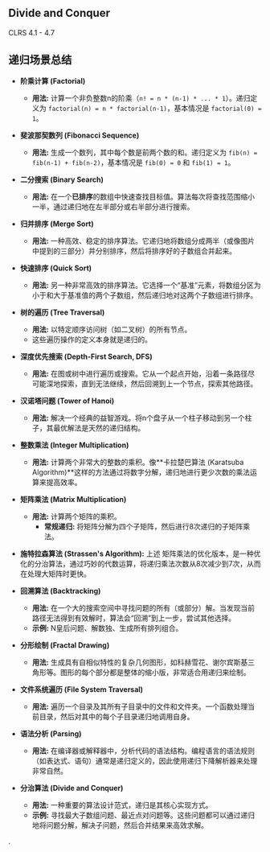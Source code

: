 ## Divide and Conquer

CLRS 4.1 - 4.7

## 递归场景总结

* **阶乘计算 (Factorial)**

  * **用法:** 计算一个非负整数n的阶乘（`n! = n * (n-1) * ... * 1`）。递归定义为 `factorial(n) = n * factorial(n-1)`，基本情况是 `factorial(0) = 1`。
* **斐波那契数列 (Fibonacci Sequence)**

  * **用法:** 生成一个数列，其中每个数是前两个数的和。递归定义为 `fib(n) = fib(n-1) + fib(n-2)`，基本情况是 `fib(0) = 0` 和 `fib(1) = 1`。
* **二分搜索 (Binary Search)**

  * **用法:** 在一个**已排序**的数组中快速查找目标值。算法每次将查找范围缩小一半，通过递归地在左半部分或右半部分进行搜索。
* **归并排序 (Merge Sort)**

  * **用法:** 一种高效、稳定的排序算法。它递归地将数组分成两半（或像图片中提到的三部分）并分别排序，然后将排序好的子数组合并起来。
* **快速排序 (Quick Sort)**

  * **用法:** 另一种非常高效的排序算法。它选择一个“基准”元素，将数组分区为小于和大于基准值的两个子数组，然后递归地对这两个子数组进行排序。
* **树的遍历 (Tree Traversal)**

  * **用法:** 以特定顺序访问树（如二叉树）的所有节点。
  * 这些遍历操作的定义本身就是递归的。
* **深度优先搜索 (Depth-First Search, DFS)**

  * **用法:** 在图或树中进行遍历或搜索。它从一个起点开始，沿着一条路径尽可能深地探索，直到无法继续，然后回溯到上一个节点，探索其他路径。
* **汉诺塔问题 (Tower of Hanoi)**

  * **用法:** 解决一个经典的益智游戏。将n个盘子从一个柱子移动到另一个柱子，其最优解法是天然的递归结构。
* **整数乘法 (Integer Multiplication)**

  * **用法:** 计算两个非常大的整数的乘积。像**卡拉楚巴算法 (Karatsuba Algorithm)**这样的方法通过将数字分解，递归地进行更少次数的乘法运算来提高效率。
* **矩阵乘法 (Matrix Multiplication)**

  * **用法:** 计算两个矩阵的乘积。
    * **常规递归:** 将矩阵分解为四个子矩阵，然后进行8次递归的子矩阵乘法。
* **施特拉森算法 (Strassen's Algorithm):** 上述 矩阵乘法的优化版本，是一种优化的分治算法，通过巧妙的代数运算，将递归乘法次数从8次减少到7次，从而在处理大矩阵时更快。
* **回溯算法 (Backtracking)**

  * **用法:** 在一个大的搜索空间中寻找问题的所有（或部分）解。当发现当前路径无法得到有效解时，算法会“回溯”到上一步，尝试其他选择。
  * **示例:** N皇后问题、解数独、生成所有排列组合。
* **分形绘制 (Fractal Drawing)**

  * **用法:** 生成具有自相似特性的复杂几何图形，如科赫雪花、谢尔宾斯基三角形等。图形的每个部分都是整体的缩小版，非常适合用递归来绘制。
* **文件系统遍历 (File System Traversal)**

  * **用法:** 遍历一个目录及其所有子目录中的文件和文件夹。一个函数处理当前目录，然后对其中的每个子目录递归地调用自身。
* **语法分析 (Parsing)**

  * **用法:** 在编译器或解释器中，分析代码的语法结构。编程语言的语法规则（如表达式、语句）通常是递归定义的，因此使用递归下降解析器来处理非常自然。
* **分治算法 (Divide and Conquer)**

  * **用法:** 一种重要的算法设计范式，递归是其核心实现方式。
  * **示例:** 寻找最大子数组问题、最近点对问题等。这些问题都可以通过递归地将问题分解，解决子问题，然后合并结果来高效求解。

.
